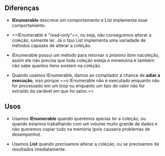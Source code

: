 
## Diferenças

- **IEnumerable** descreve um comportamento e List implementa esse comportamento.

- ==IEnumerable é "read-only"==, ou seja, não conseguimos alterar a coleção, somente ler. Já o tipo List implementa uma variadade de métodos capazes de alterar a coleção.

- IEnumerable possui um método para retornar o *próximo item* nacoleção, assim ele não precisa que toda coleção esteja e mmemória e também não sabe quantos itens existem na coleção.

- Quando usamos IEnumerable, damos ao compilador a chance de **adiar a execução**, isso porque ==o IEnumerable não é executado enquanto não for processado em um loop ou enquanto um tipo de valor não for extraído da variável em que foi salvo.==

## Usos

- Usamos **IEnumerable** quando queremos apenas ler a coleção, ou quando estamos trabalhando com um volume muito grande de dados e não queremos copiar tudo na memória (pois causaria problemas de desempenho).

-  Usamos **List** quando precisamos alterar a coleção, ou se precisamos de resultados imediatamente.